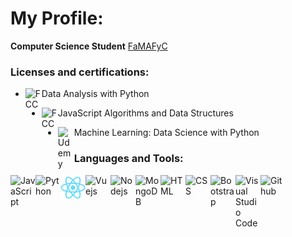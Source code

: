 # My Profile:
<b>Computer Science Student</b> [FaMAFyC](https://www.famaf.unc.edu.ar/)

### Licenses and certifications:

* <img align="left" alt="FCC" width="26px" src="https://img.icons8.com/windows/32/000000/free-code-camp.png"/> Data Analysis with Python

* <img align="left" alt="FCC" width="26px" src="https://img.icons8.com/windows/32/000000/free-code-camp.png"/> JavaScript Algorithms and Data Structures

* <img align="left" alt="Udemy" width="26px" src="https://cdn.freebiesupply.com/logos/large/2x/udemy-1-logo-png-transparent.png"/> Machine Learning: Data Science with Python


### Languages and Tools:

<img align="left" alt="JavaScript" width="40" src="https://devicons.github.io/devicon/devicon.git/icons/javascript/javascript-original.svg" />
<img align="left" alt="Python" width="40" src="https://devicons.github.io/devicon/devicon.git/icons/python/python-original.svg" />
<img align="left" alt="React" width="40" src="https://raw.githubusercontent.com/devicons/devicon/0d6c64dbbf311879f7d563bfc3ccf559f9ed111c/icons/react/react-original.svg" />
<img align="left" alt="Vuejs" width="40" src="https://devicons.github.io/devicon/devicon.git/icons/vuejs/vuejs-original.svg" />
<img align="left" alt="Nodejs" width="40" src="https://devicons.github.io/devicon/devicon.git/icons/nodejs/nodejs-original.svg" />
<img align="left" alt="MongoDB" width="40" src="https://devicons.github.io/devicon/devicon.git/icons/mongodb/mongodb-original.svg" 
<img align="left" alt="JavaScript" width="40" src="https://devicons.github.io/devicon/devicon.git/icons/javascript/javascript-plain.svg" />
<img align="left" alt="HTML" width="40" src="https://devicons.github.io/devicon/devicon.git/icons/html5/html5-original.svg" />
<img align="left" alt="CSS" width="40" src="https://devicons.github.io/devicon/devicon.git/icons/css3/css3-original.svg" />
<img align="left" alt="Bootstrap" width="40" src="https://devicons.github.io/devicon/devicon.git/icons/bootstrap/bootstrap-plain.svg" />
<img align="left" alt="Visual Studio Code" width="40px" src="https://devicons.github.io/devicon/devicon.git/icons/visualstudio/visualstudio-plain.svg" />
<img align="left" alt="Github" width="40px" src="https://devicons.github.io/devicon/devicon.git/icons/github/github-original.svg" />
